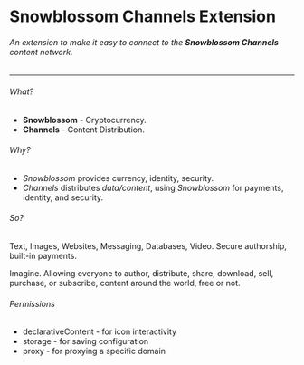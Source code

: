 # Snowblossom Channels Extension

###### An extension to make it easy to connect to the __Snowblossom Channels__ content network.

---
###### What?
* __Snowblossom__ - Cryptocurrency.
* __Channels__ - Content Distribution.

###### Why?

* _Snowblossom_ provides currency, identity, security.
* _Channels_ distributes _data/content_, using _Snowblossom_ for payments, identity, and security.

###### So?

Text, Images, Websites, Messaging, Databases, Video. Secure authorship, built-in payments.

Imagine.  Allowing everyone to author, distribute, share, download, sell, purchase, or subscribe, content around the world, free or not. 


###### Permissions

* declarativeContent - for icon interactivity
* storage - for saving configuration
* proxy - for proxying a specific domain
